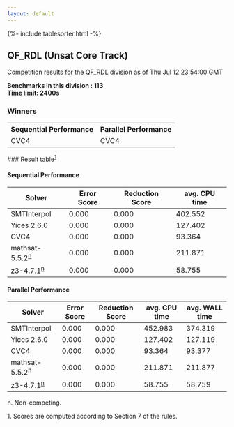 ```yaml
---
layout: default
---
```

{%- include tablesorter.html -%}

##  QF_RDL (Unsat Core Track)

Competition results for the QF_RDL division as of Thu Jul 12 23:54:00 GMT

**Benchmarks in this division : 113  
Time limit: 2400s** 

### Winners
<table>
<tr>
<th class="center">Sequential Performance</th>
<th class="center">Parallel Performance</th>
</tr><tr class="center"><td>CVC4</td><td>CVC4</td></tr></table>
### Result table<sup><a href="#fn1">1</a></sup>

#### Sequential Performance

<table id="sequential" class="result sorted">
<thead><tr class="center">
  <th>Solver</th>
  <th>Error Score</th>
  <th>Reduction Score</th>
  <th>avg. CPU time</th>
</tr></thead><tr>
<td>SMTInterpol</td>
<td>0.000</td><td>0.000</td><td>402.552</td><tr>
<td>Yices 2.6.0</td>
<td>0.000</td><td>0.000</td><td>127.402</td><tr>
<td>CVC4</td>
<td>0.000</td><td>0.000</td><td>93.364</td><tr>
<td>mathsat-5.5.2<SUP><a href="#fn">n</a></SUP></td>
<td>0.000</td><td>0.000</td><td>211.871</td><tr>
<td>z3-4.7.1<SUP><a href="#fn">n</a></SUP></td>
<td>0.000</td><td>0.000</td><td>58.755</td></tr></table>

#### Parallel Performance

<table id="parallel" class="result sorted">
<thead><tr class="center">
  <th>Solver</th>
  <th>Error Score</th>
  <th>Reduction Score</th>
  <th>avg. CPU time</th>
  <th>avg. WALL time</th>
</tr></thead><tr>
<td>SMTInterpol</td>
<td>0.000</td><td>0.000</td><td>452.983</td><td>374.319</td></tr><tr>
<td>Yices 2.6.0</td>
<td>0.000</td><td>0.000</td><td>127.402</td><td>127.119</td></tr><tr>
<td>CVC4</td>
<td>0.000</td><td>0.000</td><td>93.364</td><td>93.377</td></tr><tr>
<td>mathsat-5.5.2<SUP><a href="#fn">n</a></SUP></td>
<td>0.000</td><td>0.000</td><td>211.871</td><td>211.877</td></tr><tr>
<td>z3-4.7.1<SUP><a href="#fn">n</a></SUP></td>
<td>0.000</td><td>0.000</td><td>58.755</td><td>58.759</td></tr></table>
 <span id="fn"> n. Non-competing. </span>

 <span id="fn1"> 1. Scores are computed according to Section 7 of the rules. </span>


